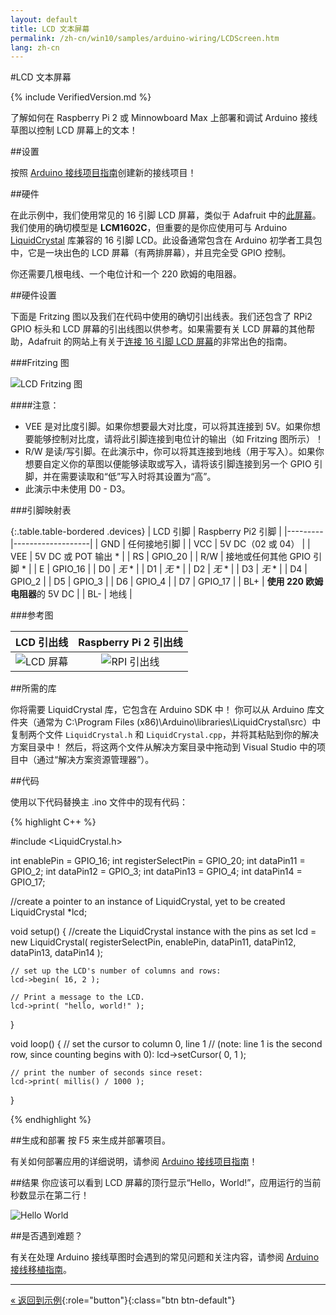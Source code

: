 ```yaml
---
layout: default
title: LCD 文本屏幕
permalink: /zh-cn/win10/samples/arduino-wiring/LCDScreen.htm
lang: zh-cn
---
```


#LCD 文本屏幕

{% include VerifiedVersion.md %}

了解如何在 Raspberry Pi 2 或 Minnowboard Max 上部署和调试 Arduino 接线草图以控制 LCD 屏幕上的文本！

##设置

按照 [Arduino 接线项目指南]({{site.baseurl}}/{{page.lang}}/win10/ArduinoWiringProjectGuide.htm)创建新的接线项目！

##硬件

在此示例中，我们使用常见的 16 引脚 LCD 屏幕，类似于 Adafruit 中的[此屏幕](https://www.adafruit.com/products/181)。我们使用的确切模型是 **LCM1602C**，但重要的是你应使用可与 Arduino [ LiquidCrystal](https://www.arduino.cc/en/Reference/LiquidCrystal) 库兼容的 16 引脚 LCD。此设备通常包含在 Arduino 初学者工具包中，它是一块出色的 LCD 屏幕（有两排屏幕），并且完全受 GPIO 控制。

你还需要几根电线、一个电位计和一个 220 欧姆的电阻器。

##硬件设置

下面是 Fritzing 图以及我们在代码中使用的确切引出线表。我们还包含了 RPi2 GPIO 标头和 LCD 屏幕的引出线图以供参考。如果需要有关 LCD 屏幕的其他帮助，Adafruit 的网站上有关于[连接 16 引脚 LCD 屏幕](https://learn.adafruit.com/character-lcds)的非常出色的指南。

###Fritzing 图

![LCD Fritzing 图]({{site.baseurl}}/Resources/images/arduino_wiring/pi2_lcd_fritz.png)

####注意：

* VEE 是对比度引脚。如果你想要最大对比度，可以将其连接到 5V。如果你想要能够控制对比度，请将此引脚连接到电位计的输出（如 Fritzing 图所示）！
* R/W 是读/写引脚。在此演示中，你可以将其连接到地线（用于写入）。如果你想要自定义你的草图以便能够读取或写入，请将该引脚连接到另一个 GPIO 引脚，并在需要读取和“低”写入时将其设置为“高”。
* 此演示中未使用 D0 - D3。

###引脚映射表

{:.table.table-bordered .devices}
| LCD 引脚 | Raspberry Pi2 引脚 |
|---------|-------------------|
| GND | 任何接地引脚 |
| VCC | 5V DC（02 或 04） |
| VEE | 5V DC 或 POT 输出 \* |
| RS | GPIO\_20 |
| R/W | 接地或任何其他 GPIO 引脚 \* |
| E | GPIO\_16 |
| D0 | *无* \* |
| D1 | *无* \* |
| D2 | *无* \* |
| D3 | *无* \* |
| D4 | GPIO\_2 |
| D5 | GPIO\_3 |
| D6 | GPIO\_4 |
| D7 | GPIO\_17 |
| BL+ | **使用 220 欧姆电阻器**的 5V DC |
| BL- | 地线 |

###参考图

| LCD 引出线 | Raspberry Pi 2 引出线 |
|:-----------:|:----------------------:|
| ![LCD 屏幕]({{site.baseurl}}/Resources/images/arduino_wiring/lcd_16pins.jpg) | ![RPI 引出线]({{site.baseurl}}/Resources/images/arduino_wiring/pi2_pinouts.png) |

##所需的库

你将需要 LiquidCrystal 库，它包含在 Arduino SDK 中！ 你可以从 Arduino 库文件夹（通常为 C:\\Program Files \(x86\)\\Arduino\\libraries\\LiquidCrystal\\src）中复制两个文件 `LiquidCrystal.h` 和 `LiquidCrystal.cpp`，并将其粘贴到你的解决方案目录中！ 然后，将这两个文件从解决方案目录中拖动到 Visual Studio 中的项目中（通过“解决方案资源管理器”）。


##代码

使用以下代码替换主 .ino 文件中的现有代码：

{% highlight C++ %}

#include <LiquidCrystal.h>

int enablePin = GPIO_16;
int registerSelectPin = GPIO_20;
int dataPin11 = GPIO_2;
int dataPin12 = GPIO_3;
int dataPin13 = GPIO_4;
int dataPin14 = GPIO_17;

//create a pointer to an instance of LiquidCrystal, yet to be created
LiquidCrystal *lcd;

void setup() {
	//create the LiquidCrystal instance with the pins as set
    lcd = new LiquidCrystal( registerSelectPin, enablePin, dataPin11, dataPin12, dataPin13, dataPin14 );
	
    // set up the LCD's number of columns and rows:
    lcd->begin( 16, 2 );
	
    // Print a message to the LCD.
    lcd->print( "hello, world!" );
}

void loop() {
    // set the cursor to column 0, line 1
    // (note: line 1 is the second row, since counting begins with 0):
    lcd->setCursor( 0, 1 );
	
    // print the number of seconds since reset:
    lcd->print( millis() / 1000 );
}


{% endhighlight %}


##生成和部署
按 F5 来生成并部署项目。

有关如何部署应用的详细说明，请参阅 [Arduino 接线项目指南]({{site.baseurl}}/{{page.lang}}/win10/ArduinoWiringProjectGuide.htm)！

##结果
你应该可以看到 LCD 屏幕的顶行显示“Hello，World!”，应用运行的当前秒数显示在第二行！

![Hello World]({{site.baseurl}}/Resources/images/arduino_wiring/lcd_helloworld.jpg)

##是否遇到难题？

有关在处理 Arduino 接线草图时会遇到的常见问题和关注内容，请参阅 [Arduino 接线移植指南]({{site.baseurl}}/{{page.lang}}/win10/ArduinoWiringPortingGuide.htm)。

---

[&laquo; 返回到示例]({{site.baseurl}}/{{page.lang}}/win10/StartCoding.htm){:role="button"}{:class="btn btn-default"}
